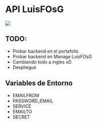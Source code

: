 # API LuisFOsG

<img src="http://localhost:2001/images/banner.gif" >

## TODO:

- Probar backend en el portafolio
- Probar backend en Manage LuisFOsG
- Cambiando todo a ingles xD
- Despliegue

## Variables de Entorno

- EMAILFROM
- PASSWORD_EMAIL
- SERVICE
- EMAILTO
- SECRET
